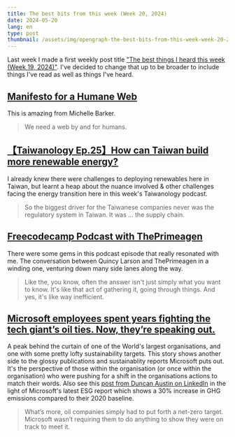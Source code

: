 ```yaml
---
title: The best bits from this week (Week 20, 2024)
date: 2024-05-20
lang: en
type: post
thumbnail: /assets/img/opengraph-the-best-bits-from-this-week-week-20-2024.png
---
```


Last week I made a first weekly post title ["The best things I heard this week (Week 19, 2024)"](https://qt.fershad.com/writing/the-best-things-i-heard-this-week/). I've decided to change that up to be broader to include things I've read as well as things I've heard.

## [Manifesto for a Humane Web](https://humanewebmanifesto.com/)

This is amazing from Michelle Barker.

> We need a web by and for humans.

## [【Taiwanology Ep.25】How can Taiwan build more renewable energy?](https://open.firstory.me/story/clw4cif3a001u01wf32xo7pfd)

I already knew there were challenges to deploying renewables here in Taiwan, but learnt a heap about the nuance involved & other challenges facing the energy transition here in this week's Taiwanology podcast.

> So the biggest driver for the Taiwanese companies never was the regulatory system in Taiwan. It was ... the supply chain.

## [Freecodecamp Podcast with ThePrimeagen](https://www.freecodecamp.org/news/ai-is-overrated-why-theprimeagen-ripped-out-github-copilot-from-his-code-editor-podcast-124/)

There were some gems in this podcast episode that really resonated with me. The conversation between Quincy Larson and ThePrimeagen in a winding one, venturing down many side lanes along the way.

> Like the, you know, often the answer isn't just simply what you want to know. It's like that act of gathering it, going through things. And yes, it's like way inefficient.

## [Microsoft employees spent years fighting the tech giant’s oil ties. Now, they’re speaking out.](https://grist.org/accountability/microsoft-employees-spent-years-fighting-the-tech-giants-oil-ties-now-theyre-speaking-out/)

A peak behind the curtain of one of the World's largest organisations, and one with some pretty lofty sustainability targets. This story shows another side to the glossy publications and sustainablity reports Microsoft puts out. It's the perspective of those within the organisation (or once within the organisation) who were pushing for a shift in the organisations actions to match their words. Also see this [post from Duncan Austin on LinkedIn](https://www.linkedin.com/posts/duncanaustinuk_microsoft-esg-activity-7197550825605349376-rJro) in the light of Microsoft's latest ESG report which shows a 30% increase in GHG emissions compared to their 2020 baseline.

> What’s more, oil companies simply had to put forth a net-zero target. Microsoft wasn’t requiring them to do anything to show they were on track to meet it.

